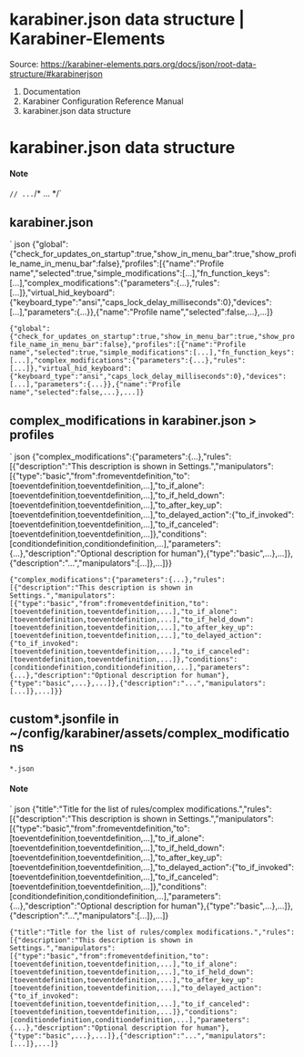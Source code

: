 # karabiner.json data structure | Karabiner-Elements

Source: https://karabiner-elements.pqrs.org/docs/json/root-data-structure/#karabinerjson

1. Documentation
1. Karabiner Configuration Reference Manual
1. karabiner.json data structure

# karabiner.json data structure

#### Note

`// ...`/* ... */`
## karabiner.json


` json
{"global":{"check_for_updates_on_startup":true,"show_in_menu_bar":true,"show_profile_name_in_menu_bar":false},"profiles":[{"name":"Profile name","selected":true,"simple_modifications":[...],"fn_function_keys":[...],"complex_modifications":{"parameters":{...},"rules":[...]},"virtual_hid_keyboard":{"keyboard_type":"ansi","caps_lock_delay_milliseconds":0},"devices":[...],"parameters":{...}},{"name":"Profile name","selected":false,...},...]}

`{"global":{"check_for_updates_on_startup":true,"show_in_menu_bar":true,"show_profile_name_in_menu_bar":false},"profiles":[{"name":"Profile name","selected":true,"simple_modifications":[...],"fn_function_keys":[...],"complex_modifications":{"parameters":{...},"rules":[...]},"virtual_hid_keyboard":{"keyboard_type":"ansi","caps_lock_delay_milliseconds":0},"devices":[...],"parameters":{...}},{"name":"Profile name","selected":false,...},...]}`
## complex_modifications in karabiner.json > profiles


` json
{"complex_modifications":{"parameters":{...},"rules":[{"description":"This description is shown in Settings.","manipulators":[{"type":"basic","from":fromeventdefinition,"to":[toeventdefinition,toeventdefinition,...],"to_if_alone":[toeventdefinition,toeventdefinition,...],"to_if_held_down":[toeventdefinition,toeventdefinition,...],"to_after_key_up":[toeventdefinition,toeventdefinition,...],"to_delayed_action":{"to_if_invoked":[toeventdefinition,toeventdefinition,...],"to_if_canceled":[toeventdefinition,toeventdefinition,...]},"conditions":[conditiondefinition,conditiondefinition,...],"parameters":{...},"description":"Optional description for human"},{"type":"basic",...},...]},{"description":"...","manipulators":[...]},...]}}

`{"complex_modifications":{"parameters":{...},"rules":[{"description":"This description is shown in Settings.","manipulators":[{"type":"basic","from":fromeventdefinition,"to":[toeventdefinition,toeventdefinition,...],"to_if_alone":[toeventdefinition,toeventdefinition,...],"to_if_held_down":[toeventdefinition,toeventdefinition,...],"to_after_key_up":[toeventdefinition,toeventdefinition,...],"to_delayed_action":{"to_if_invoked":[toeventdefinition,toeventdefinition,...],"to_if_canceled":[toeventdefinition,toeventdefinition,...]},"conditions":[conditiondefinition,conditiondefinition,...],"parameters":{...},"description":"Optional description for human"},{"type":"basic",...},...]},{"description":"...","manipulators":[...]},...]}}`
## custom*.jsonfile in ~/config/karabiner/assets/complex_modifications

`*.json `
#### Note


` json
{"title":"Title for the list of rules/complex modifications.","rules":[{"description":"This description is shown in Settings.","manipulators":[{"type":"basic","from":fromeventdefinition,"to":[toeventdefinition,toeventdefinition,...],"to_if_alone":[toeventdefinition,toeventdefinition,...],"to_if_held_down":[toeventdefinition,toeventdefinition,...],"to_after_key_up":[toeventdefinition,toeventdefinition,...],"to_delayed_action":{"to_if_invoked":[toeventdefinition,toeventdefinition,...],"to_if_canceled":[toeventdefinition,toeventdefinition,...]},"conditions":[conditiondefinition,conditiondefinition,...],"parameters":{...},"description":"Optional description for human"},{"type":"basic",...},...]},{"description":"...","manipulators":[...]},...]}

`{"title":"Title for the list of rules/complex modifications.","rules":[{"description":"This description is shown in Settings.","manipulators":[{"type":"basic","from":fromeventdefinition,"to":[toeventdefinition,toeventdefinition,...],"to_if_alone":[toeventdefinition,toeventdefinition,...],"to_if_held_down":[toeventdefinition,toeventdefinition,...],"to_after_key_up":[toeventdefinition,toeventdefinition,...],"to_delayed_action":{"to_if_invoked":[toeventdefinition,toeventdefinition,...],"to_if_canceled":[toeventdefinition,toeventdefinition,...]},"conditions":[conditiondefinition,conditiondefinition,...],"parameters":{...},"description":"Optional description for human"},{"type":"basic",...},...]},{"description":"...","manipulators":[...]},...]}`